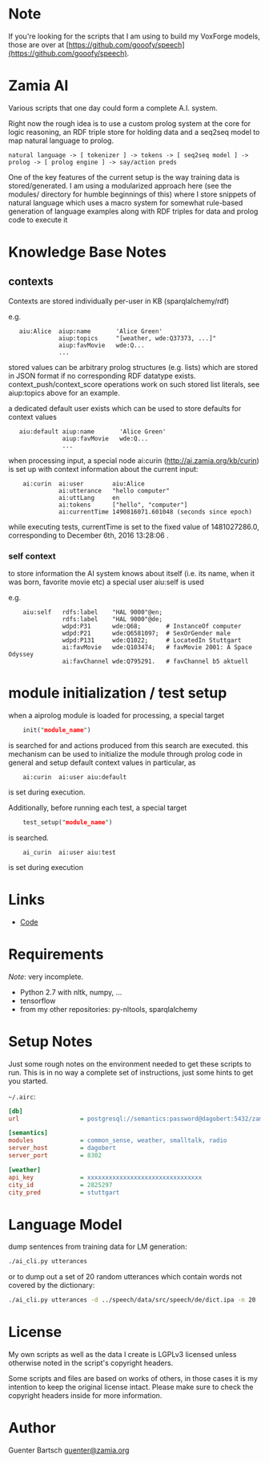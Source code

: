# Note

If you're looking for the scripts that I am using to build my VoxForge models, those
are over at [https://github.com/gooofy/speech](https://github.com/gooofy/speech).

# Zamia AI

Various scripts that one day could form a complete A.I. system. 

Right now the rough idea is to use a custom prolog system at the core for logic reasoning,
an RDF triple store for holding data and a seq2seq model to map natural language to prolog.

```
natural language -> [ tokenizer ] -> tokens -> [ seq2seq model ] -> prolog -> [ prolog engine ] -> say/action preds
```

One of the key features of the current setup is the way training data is stored/generated.
I am using a modularized approach here (see the modules/ directory for humble beginnings of this)
where I store snippets of natural language which uses a macro system for somewhat rule-based
generation of language examples along with RDF triples for data and prolog code to execute it

# Knowledge Base Notes

## contexts

Contexts are stored individually per-user in KB (sparqlalchemy/rdf)

e.g.
```
   aiu:Alice  aiup:name       'Alice Green'
              aiup:topics     "[weather, wde:Q37373, ...]"
              aiup:favMovie   wde:Q...
              ...
```
stored values can be arbitrary prolog structures (e.g. lists) which are stored in JSON format
if no corresponding RDF datatype exists. context\_push/context\_score operations work on such
stored list literals, see aiup:topics above for an example.

a dedicated default user exists which can be used to store defaults for context values
```
   aiu:default aiup:name       'Alice Green'
               aiup:favMovie   wde:Q...
               ...
```
when processing input, a special node ai:curin (http://ai.zamia.org/kb/curin) is set up with 
context information about the current input:
```
    ai:curin  ai:user        aiu:Alice
              ai:utterance   "hello computer"
              ai:uttLang     en
              ai:tokens      ["hello", "computer"]
              ai:currentTime 1490816071.601048 (seconds since epoch)
```
while executing tests, currentTime is set to the fixed value of 1481027286.0, corresponding to
December 6th, 2016 13:28:06 .

### self context

to store information the AI system knows about itself (i.e. its name, when it was born, favorite
movie etc) a special user aiu:self is used

e.g.
```
    aiu:self   rdfs:label    "HAL 9000"@en;
               rdfs:label    "HAL 9000"@de;
               wdpd:P31      wde:Q68;       # InstanceOf computer
               wdpd:P21      wde:Q6581097;  # SexOrGender male
               wdpd:P131     wde:Q1022;     # LocatedIn Stuttgart
               ai:favMovie   wde:Q103474;   # favMovie 2001: A Space Odyssey
               ai:favChannel wde:Q795291.   # favChannel b5 aktuell
```

# module initialization / test setup

when a aiprolog module is loaded for processing, a special target

```prolog
    init("module_name")
```

is searched for and actions produced from this search are executed. this mechanism can
be used to initialize the module through prolog code in general and setup default 
context values in particular, as 

```
    ai:curin  ai:user aiu:default
```

is set during execution.

Additionally, before running each test, a special target
```prolog
    test_setup("module_name")
```
is searched. 
```
    ai_curin  ai:user aiu:test
```
is set during execution

Links
=====

* [Code](https://github.com/gooofy/zamia-ai "github")

Requirements
============

*Note*: very incomplete.

* Python 2.7 with nltk, numpy, ...
* tensorflow
* from my other repositories: py-nltools, sparqlalchemy

Setup Notes
===========

Just some rough notes on the environment needed to get these scripts to run. This is in no way a complete set of
instructions, just some hints to get you started.

`~/.airc`:

```ini
[db]
url                 = postgresql://semantics:password@dagobert:5432/zamia_ai

[semantics]
modules             = common_sense, weather, smalltalk, radio
server_host         = dagobert
server_port         = 8302

[weather]
api_key             = xxxxxxxxxxxxxxxxxxxxxxxxxxxxxxxx
city_id             = 2825297
city_pred           = stuttgart
```

Language Model
==============

dump sentences from training data for LM generation:

```bash
./ai_cli.py utterances 
```

or to dump out a set of 20 random utterances which contain words not covered by the dictionary:

```bash
./ai_cli.py utterances -d ../speech/data/src/speech/de/dict.ipa -n 20
```

License
=======

My own scripts as well as the data I create is LGPLv3 licensed unless otherwise noted in the script's copyright headers.

Some scripts and files are based on works of others, in those cases it is my
intention to keep the original license intact. Please make sure to check the
copyright headers inside for more information.

Author
======

Guenter Bartsch <guenter@zamia.org>

